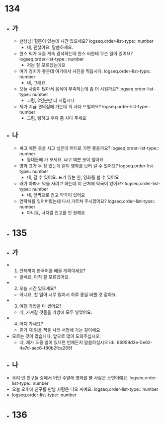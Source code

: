 # 134
- ## 가
	- 선생님! 질문이 있는데 시간 있으세요? 
	  logseq.order-list-type:: number
		- 네, 괜찮아요. 말씀하세요.
	- 한스 씨가 요즘 계속 결석하는데 한스 씨한테 무슨 일이 있어요?
	  logseq.order-list-type:: number
		- 저는 잘 모르겠는데요
	- 여기 경치가 좋은데 여기에서 사진을 찍읍시다.
	  logseq.order-list-type:: number
		- 네, 그래요.
	- 오늘 사람이 많아서 음식이 부족하는데 좀 더 시킬까요?
	  logseq.order-list-type:: number
		- 그럼, 2인분만 더 시킵시다
	- 제가 지금 켠의점에 가는데 뭐 사다 드릴까요?
	  logseq.order-list-type:: number
		- 그럼, 빵하고 우유 좀 사다 주세요
- ## 나
	- 싸고 예쁜 옷을 사고 싶은데 어디로 가면 좋을까요?
	  logseq.order-list-type:: number
		- 동대문에 가 보세요. 싸고 예쁜 옷이 많아요
	- 영화 표가 두 장 있는데 같이 영화를 보러 갈 수 있어요?
	  logseq.order-list-type:: number
		- 네, 갈 수 있어요. 표가 있는 한, 영화를 볼 수 있어요
	- 배가 아파서 약을 사려고 하는데 이 근처에 약국이 있어요?
	  logseq.order-list-type:: number
		- 네, 앞쩍으로 걷고 약국이 있어요
	- 연락처를 잊어버렸는데 다시 가르쳐 주시겠어요?
	  logseq.order-list-type:: number
		- 아니요, 너처럼 친고를 안 원해요
- # 135
- ## 가
- 1. 언제까지 한국어를 배울 계획이세요?
	- 글쎄요, 아직 잘 모르겠어요.
- 2. 오늘 시간 있으세요?
	- 아니요, 할 일이 너무 많아서 하루 종일 바쁠 것 같아요
- 3. 여행 가방을 다 쌌어요?
	- 네, 가져갈 것들을 가방에 모두 넣었어요.
- 4. 어디 가세요?
	- 휴가 때 읽을 책을 사러 서점에 가는 길이에요
- 모르는 것이 많습니다. 앞으로 많이 도와주십시오.
	- 네, 제가 도울 일이 있으면 언제든지 말씀하십시오
	  id:: 66959d3e-5e62-4a7d-aec6-f80b2fca265f
- ## 나
- 우리 반 친구들 중에서 이번 주말에 영화를 볼 사람은 소연이예요.
  logseq.order-list-type:: number
- 오늘 오후에 친구를 만날 사람은 디오 씨예요.
  logseq.order-list-type:: number
- logseq.order-list-type:: number
- # 136